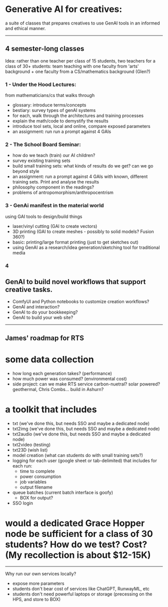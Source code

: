 # Generative AI for creatives:
a suite of classes that prepares creatives to use GenAI tools in an informed and ethical manner.

---
## 4 semester-long classes
Idea: rather than one teacher per class of 15 students, two teachers for a class of 30+ students: team teaching with one faculty from 'arts' background + one faculty from a CS/mathematics background (Glen?)

### 1 - Under the Hood Lectures:
from mathematicians/cs that walks through
- glossary: introduce terms/concepts
- bestiary: survey types of genAI systems
- for each, walk through the architectures and training processes
- explain the math/code to demystify the results
- introduce tool sets, local and online, compare exposed parameters
- an assignment: run run a prompt against 4 GAIs

### 2 - The School Board Seminar:
- how do we teach (train) our AI children?
- survey existing training sets
- build small training sets: what kinds of results do we get? can we go beyond style
- an assignment: run a prompt against 4 GAIs with known, different training sets. Print and analyse the results
- philosophy component in the readings?
- problems of antropomorphism/anthropocentrism

### 3 - GenAi manifest in the material world
using GAI tools to design/build things
- laser/vinyl cutting (GAI to create vectors)
- 3D printing (GAI to create meshes - possibly to solid models? Fusion 360?)
- basic: printing/large format printing (just to get sketches out)
- using GenAI as a research/idea generation/sketching tool for traditional media

### 4
## GenAI to build novel workflows that support creative tasks.
- ComfyUI and Python notebooks to customize creation workflows?
- GenAI and interaction?
- GenAI to do your bookkeeping?
- GenAI to build your web site?

---
## James' roadmap for RTS

# some data collection
- how long each generation takes? (performance)
- how much power was consumed? (environmental cost)
- side project: can we make RTS service carbon-nuetral? solar powered? geothermal, Chris Combs... build in Ashurn?

# a toolkit that includes
- txt (we've done this, but needs SSO and maybe a dedicated node)
- txt2img (we've done this, but needs SSO and maybe a dedicated node)
- txt2audio (we've done this, but needs SSO and maybe a dedicated node)
- txt2video (testing)
- txt23D (wish list)
- model creation (what can students do with small training sets?)
- logging for each user (google sheet or tab-delimited) that includes for each run:
  - time to complete
  - power consumption
  - job variables
  - output filename
- queue batches (current batch interface is goofy)
  - BOX for output?
- SSO login

# would a dedicated Grace Hopper node be sufficient for a class of 30 students? How do we test? Cost? (My recollection is about $12-15K)

---
Why run our own services locally?
- expose more parameters
- students don't bear cost of services like ChatGPT, RunwayML, etc
- students don't need powerful laptops or storage (precessing on the HPS, and store to BOX)
